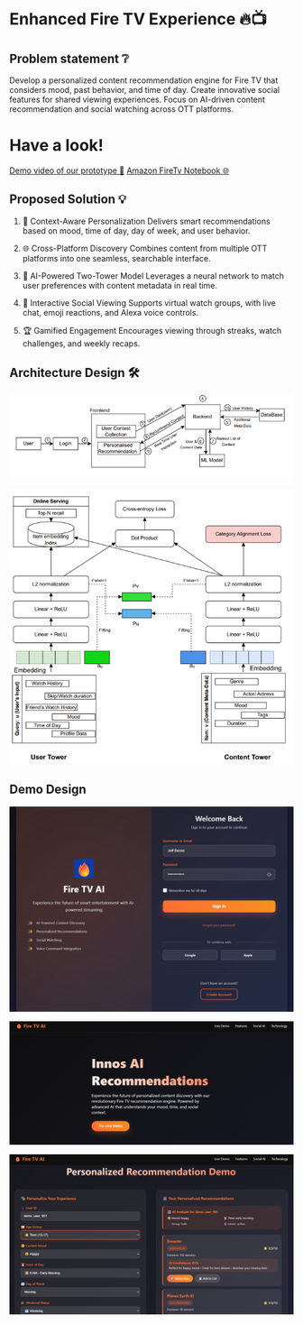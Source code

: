   # **Enhanced Fire TV Experience** 🔥📺

## Problem statement ❔
Develop a personalized content recommendation engine for Fire TV that considers mood, past behavior, and time of day. Create innovative social features for shared viewing experiences. Focus on AI-driven content recommendation and social watching across OTT platforms.


# **Have a look!** #
[Demo video of our prototype 🎥](https://www.youtube.com/watch?v=GM9HXfpF_uE)
[Amazon FireTv Notebook 🌐](https://colab.research.google.com/drive/1L0XcQniNj8OcVBKkqRf__aMu1QXAEGuZ)

## **Proposed Solution** 💡

1) 🎯 Context-Aware Personalization
Delivers smart recommendations based on mood, time of day, day of week, and user behavior.

2) 🌐 Cross-Platform Discovery
Combines content from multiple OTT platforms into one seamless, searchable interface.

3) 🧠 AI-Powered Two-Tower Model
Leverages a neural network to match user preferences with content metadata in real time.

4) 👥 Interactive Social Viewing
Supports virtual watch groups, with live chat, emoji reactions, and Alexa voice controls.

5) 🏆 Gamified Engagement
Encourages viewing through streaks, watch challenges, and weekly recaps.


## **Architecture Design** 🛠️ 

![Screenshot](Assets/Screenshot%202025-06-09%20162234.png)

![Screenshot](Assets/Screenshot%202025-06-09%20145939.png)



## **Demo Design** ##

![Screenshot](Assets/Screenshot%202025-06-08%20175231.png)

![Screenshot](Assets/Screenshot%202025-06-09%20153457.png)

![Screenshot](Assets/Screenshot%202025-06-09%20153608.png)





